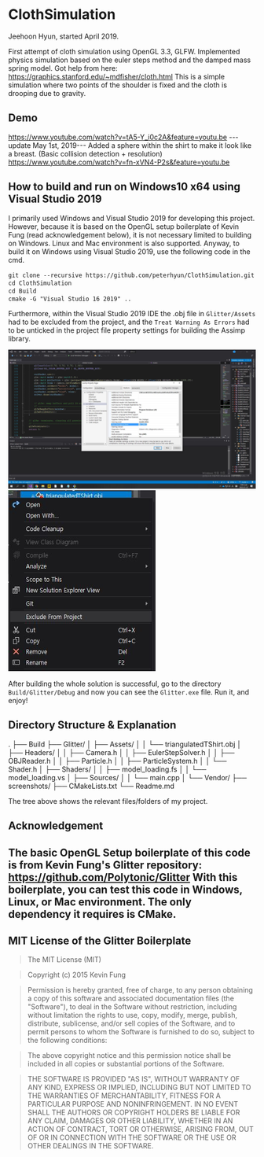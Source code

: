 # ClothSimulation
Jeehoon Hyun, started April 2019.

First attempt of cloth simulation using OpenGL 3.3, GLFW. Implemented physics simulation based on the euler steps method and the damped mass spring model. Got help from here: https://graphics.stanford.edu/~mdfisher/cloth.html
This is a simple simulation where two points of the shoulder is fixed and the cloth is drooping due to gravity.

## Demo
https://www.youtube.com/watch?v=tA5-Y_i0c2A&feature=youtu.be
---update May 1st, 2019---
Added a sphere within the shirt to make it look like a breast. (Basic collision detection + resolution)
https://www.youtube.com/watch?v=fn-xVN4-P2s&feature=youtu.be

## How to build and run on Windows10 x64 using Visual Studio 2019
I primarily used Windows and Visual Studio 2019 for developing this project. However, because it is based on the OpenGL setup boilerplate of Kevin Fung (read acknowledgement below), it is not necessary limited to building on Windows. Linux and Mac environment is also supported. Anyway, to build it on Windows using Visual Studio 2019, use the following code in the cmd.
```
git clone --recursive https://github.com/peterhyun/ClothSimulation.git
cd ClothSimulation
cd Build
cmake -G "Visual Studio 16 2019" ..
```
Furthermore, within the Visual Studio 2019 IDE the .obj file in ```Glitter/Assets``` had to be excluded from the project, and the ```Treat Warning As Errors``` had to be unticked in the project file property settings for building the Assimp library.

![TreatWarningAsErrors](screenshots/DoNotTreatWarningsAsErrors.JPG)
![ExcludeFromBuilding](screenshots/Capture_ExcludeFromProject.JPG)

After building the whole solution is successful, go to the directory ```Build/Glitter/Debug``` and now you can see the ```Glitter.exe``` file. Run it, and enjoy!
## Directory Structure & Explanation
.
├── Build
├── Glitter/
│   ├── Assets/
│   │   └── triangulatedTShirt.obj
│   ├── Headers/
│   │   ├── Camera.h
│   │   ├── EulerStepSolver.h
│   │   ├── OBJReader.h
│   │   ├── Particle.h
│   │   ├── ParticleSystem.h
│   │   └── Shader.h
│   ├── Shaders/
│   │   ├── model_loading.fs
│   │   └── model_loading.vs
│   ├── Sources/
│   │   └── main.cpp
│   └── Vendor/
├── screenshots/
├── CMakeLists.txt
└── Readme.md

The tree above shows the relevant files/folders of my project. 

## Acknowledgement
The basic OpenGL Setup boilerplate of this code is from Kevin Fung's Glitter repository: https://github.com/Polytonic/Glitter
With this boilerplate, you can test this code in Windows, Linux, or Mac environment. The only dependency it requires is CMake.
-------------------------------------------------------------------------------------------------------------------
## MIT License of the Glitter Boilerplate
>The MIT License (MIT)

>Copyright (c) 2015 Kevin Fung

>Permission is hereby granted, free of charge, to any person obtaining a copy of this software and associated documentation files (the "Software"), to deal in the Software without restriction, including without limitation the rights to use, copy, modify, merge, publish, distribute, sublicense, and/or sell copies of the Software, and to permit persons to whom the Software is furnished to do so, subject to the following conditions:

>The above copyright notice and this permission notice shall be included in all copies or substantial portions of the Software.

>THE SOFTWARE IS PROVIDED "AS IS", WITHOUT WARRANTY OF ANY KIND, EXPRESS OR IMPLIED, INCLUDING BUT NOT LIMITED TO THE WARRANTIES OF MERCHANTABILITY, FITNESS FOR A PARTICULAR PURPOSE AND NONINFRINGEMENT. IN NO EVENT SHALL THE AUTHORS OR COPYRIGHT HOLDERS BE LIABLE FOR ANY CLAIM, DAMAGES OR OTHER LIABILITY, WHETHER IN AN ACTION OF CONTRACT, TORT OR OTHERWISE, ARISING FROM, OUT OF OR IN CONNECTION WITH THE SOFTWARE OR THE USE OR OTHER DEALINGS IN THE SOFTWARE.
